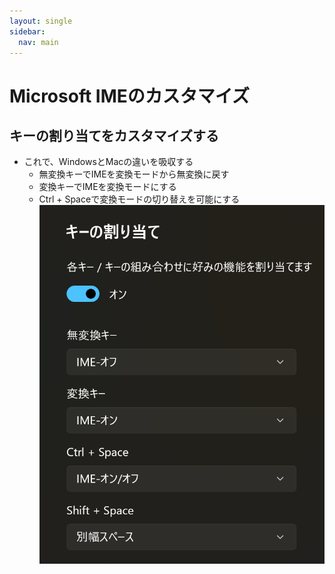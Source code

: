 ```yaml
---
layout: single
sidebar:
  nav: main
---
```

# Microsoft IMEのカスタマイズ
##  キーの割り当てをカスタマイズする
- これで、WindowsとMacの違いを吸収する
  - 無変換キーでIMEを変換モードから無変換に戻す
  - 変換キーでIMEを変換モードにする
  - Ctrl + Spaceで変換モードの切り替えを可能にする
  ![Key Customize](IMECustomize.png)
